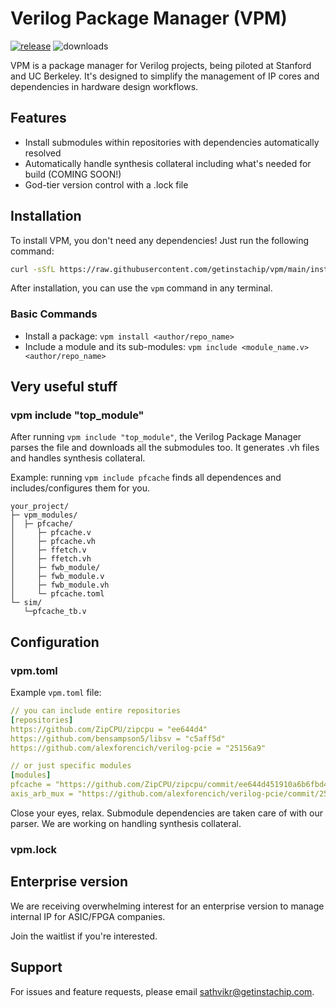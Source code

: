 # Verilog Package Manager (VPM)
[![release](https://github.com/getinstachip/vpm/actions/workflows/release.yml/badge.svg)](https://github.com/getinstachip/vpm/actions/workflows/release.yml)
![downloads](https://img.shields.io/github/downloads/getinstachip/vpm/total?logo=github&logoColor=white&style=flat-square)

VPM is a package manager for Verilog projects, being piloted at Stanford and UC Berkeley. It's designed to simplify the management of IP cores and dependencies in hardware design workflows.

## Features

- Install submodules within repositories with dependencies automatically resolved
- Automatically handle synthesis collateral including what's needed for build (COMING SOON!)
- God-tier version control with a .lock file

## Installation

To install VPM, you don't need any dependencies! Just run the following command:

```bash
curl -sSfL https://raw.githubusercontent.com/getinstachip/vpm/main/install.sh | sh
```

After installation, you can use the `vpm` command in any terminal.

### Basic Commands

- Install a package: `vpm install <author/repo_name>`
- Include a module and its sub-modules: `vpm include <module_name.v> <author/repo_name>`

## Very useful stuff

### vpm include "top_module"
After running `vpm include "top_module"`, the Verilog Package Manager parses the file and downloads all the submodules too. It generates .vh files and handles synthesis collateral.

Example: running `vpm include pfcache` finds all dependences and includes/configures them for you.
```
your_project/
├─ vpm_modules/
│  ├─ pfcache/
│     ├─ pfcache.v
│     ├─ pfcache.vh
│     ├─ ffetch.v
│     ├─ ffetch.vh
│     ├─ fwb_module/
│     ├─ fwb_module.v
│     ├─ fwb_module.vh
│     └─ pfcache.toml
└─ sim/
   └─pfcache_tb.v
```

## Configuration

### vpm.toml

Example `vpm.toml` file:

```yaml
// you can include entire repositories
[repositories]
https://github.com/ZipCPU/zipcpu = "ee644d4"
https://github.com/bensampson5/libsv = "c5aff5d"
https://github.com/alexforencich/verilog-pcie = "25156a9"

// or just specific modules
[modules]
pfcache = "https://github.com/ZipCPU/zipcpu/commit/ee644d451910a6b6fbd430a4e79edb4e95852d9f"
axis_arb_mux = "https://github.com/alexforencich/verilog-pcie/commit/25156a9a162c41c60f11f41590c7d006d015ae5a"
```
Close your eyes, relax. Submodule dependencies are taken care of with our parser. We are working on handling synthesis collateral.

### vpm.lock

## Enterprise version

We are receiving overwhelming interest for an enterprise version to manage internal IP for ASIC/FPGA companies.

Join the waitlist if you're interested.
<head>
<script src="https://getlaunchlist.com/js/widget.js" defer></script>
</head>
<div class="launchlist-widget" data-key-id="mDFGMr" data-height="180px"></div>

## Support

For issues and feature requests, please email sathvikr@getinstachip.com.
